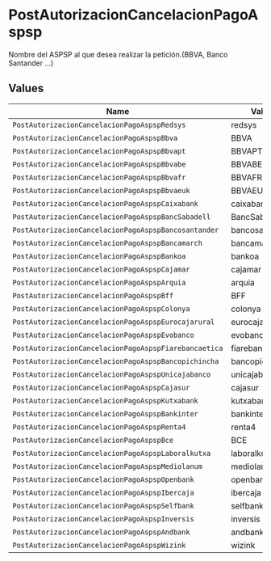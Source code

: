 # PostAutorizacionCancelacionPagoAspsp

Nombre del ASPSP al que desea realizar la petición.(BBVA, Banco Santander ...)


## Values

| Name                                                  | Value                                                 |
| ----------------------------------------------------- | ----------------------------------------------------- |
| `PostAutorizacionCancelacionPagoAspspRedsys`          | redsys                                                |
| `PostAutorizacionCancelacionPagoAspspBbva`            | BBVA                                                  |
| `PostAutorizacionCancelacionPagoAspspBbvapt`          | BBVAPT                                                |
| `PostAutorizacionCancelacionPagoAspspBbvabe`          | BBVABE                                                |
| `PostAutorizacionCancelacionPagoAspspBbvafr`          | BBVAFR                                                |
| `PostAutorizacionCancelacionPagoAspspBbvaeuk`         | BBVAEUK                                               |
| `PostAutorizacionCancelacionPagoAspspCaixabank`       | caixabank                                             |
| `PostAutorizacionCancelacionPagoAspspBancSabadell`    | BancSabadell                                          |
| `PostAutorizacionCancelacionPagoAspspBancosantander`  | bancosantander                                        |
| `PostAutorizacionCancelacionPagoAspspBancamarch`      | bancamarch                                            |
| `PostAutorizacionCancelacionPagoAspspBankoa`          | bankoa                                                |
| `PostAutorizacionCancelacionPagoAspspCajamar`         | cajamar                                               |
| `PostAutorizacionCancelacionPagoAspspArquia`          | arquia                                                |
| `PostAutorizacionCancelacionPagoAspspBff`             | BFF                                                   |
| `PostAutorizacionCancelacionPagoAspspColonya`         | colonya                                               |
| `PostAutorizacionCancelacionPagoAspspEurocajarural`   | eurocajarural                                         |
| `PostAutorizacionCancelacionPagoAspspEvobanco`        | evobanco                                              |
| `PostAutorizacionCancelacionPagoAspspFiarebancaetica` | fiarebancaetica                                       |
| `PostAutorizacionCancelacionPagoAspspBancopichincha`  | bancopichincha                                        |
| `PostAutorizacionCancelacionPagoAspspUnicajabanco`    | unicajabanco                                          |
| `PostAutorizacionCancelacionPagoAspspCajasur`         | cajasur                                               |
| `PostAutorizacionCancelacionPagoAspspKutxabank`       | kutxabank                                             |
| `PostAutorizacionCancelacionPagoAspspBankinter`       | bankinter                                             |
| `PostAutorizacionCancelacionPagoAspspRenta4`          | renta4                                                |
| `PostAutorizacionCancelacionPagoAspspBce`             | BCE                                                   |
| `PostAutorizacionCancelacionPagoAspspLaboralkutxa`    | laboralkutxa                                          |
| `PostAutorizacionCancelacionPagoAspspMediolanum`      | mediolanum                                            |
| `PostAutorizacionCancelacionPagoAspspOpenbank`        | openbank                                              |
| `PostAutorizacionCancelacionPagoAspspIbercaja`        | ibercaja                                              |
| `PostAutorizacionCancelacionPagoAspspSelfbank`        | selfbank                                              |
| `PostAutorizacionCancelacionPagoAspspInversis`        | inversis                                              |
| `PostAutorizacionCancelacionPagoAspspAndbank`         | andbank                                               |
| `PostAutorizacionCancelacionPagoAspspWizink`          | wizink                                                |